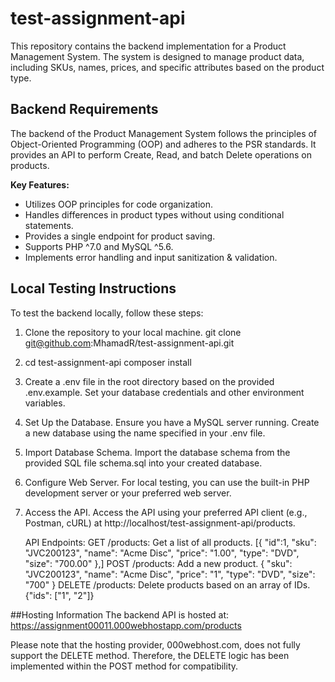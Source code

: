 # test-assignment-api

This repository contains the backend implementation for a Product Management System. The system is designed to manage product data, including SKUs, names, prices, and specific attributes based on the product type.

## Backend Requirements

The backend of the Product Management System follows the principles of Object-Oriented Programming (OOP) and adheres to the PSR standards. It provides an API to perform Create, Read, and batch Delete operations on products.

**Key Features:**

- Utilizes OOP principles for code organization.
- Handles differences in product types without using conditional statements.
- Provides a single endpoint for product saving.
- Supports PHP ^7.0 and MySQL ^5.6.
- Implements error handling and input sanitization & validation.

## Local Testing Instructions

To test the backend locally, follow these steps:

1. Clone the repository to your local machine.
   git clone git@github.com:MhamadR/test-assignment-api.git
2. cd test-assignment-api
   composer install
3. Create a .env file in the root directory based on the provided .env.example. Set your database credentials and other environment variables.
4. Set Up the Database.
   Ensure you have a MySQL server running. Create a new database using the name specified in your .env file.
5. Import Database Schema.
   Import the database schema from the provided SQL file schema.sql into your created database.
6. Configure Web Server.
   For local testing, you can use the built-in PHP development server or your preferred web server.
7. Access the API.
   Access the API using your preferred API client (e.g., Postman, cURL) at http://localhost/test-assignment-api/products.

   API Endpoints:
   GET /products: Get a list of all products.
   [{
      "id":1,
      "sku": "JVC200123",
      "name": "Acme Disc",
      "price": "1.00",
      "type": "DVD",
      "size": "700.00"
   },]
   POST /products: Add a new product.
   {
      "sku": "JVC200123",
      "name": "Acme Disc",
      "price": "1",
      "type": "DVD",
      "size": "700"
   }
   DELETE /products: Delete products based on an array of IDs.
   {"ids": ["1", "2"]}

##Hosting Information
The backend API is hosted at: https://assignment00011.000webhostapp.com/products

Please note that the hosting provider, 000webhost.com, does not fully support the DELETE method. Therefore, the DELETE logic has been implemented within the POST method for compatibility.
